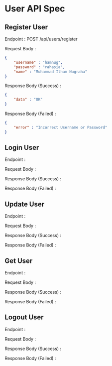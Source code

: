 # User API Spec

## Register User

Endpoint : POST /api/users/register

Request Body : 
```json
{
    "username" : "hamnug",
    "password" : "rahasia",
    "name" : "Muhammad Ilham Nugraha"
}
```

Response Body (Success) : 
```json
{
    "data" : "OK"
}
```

Response Body (Failed) :
```json
{
    "error" : "Incorrect Username or Password"
}
``` 

## Login User

Endpoint : 

Request Body : 

Response Body (Success) : 

Response Body (Failed) : 

## Update User

Endpoint : 

Request Body : 

Response Body (Success) : 

Response Body (Failed) : 

## Get User

Endpoint : 

Request Body : 

Response Body (Success) : 

Response Body (Failed) : 

## Logout User

Endpoint : 

Request Body : 

Response Body (Success) : 

Response Body (Failed) : 